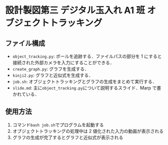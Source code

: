 # 設計製図第三 デジタル玉入れ A1 班 オブジェクトトラッキング

## ファイル構成

- `object_tracking.py`: ボールを追跡する．ファイルパスの部分を 1 にすると接続された外部カメラを入力にすることができる．
- `create_graph.py`: グラフを生成する．
- `kinji2.py`: グラフと近似式を生成する．
- `job.sh`: オブジェクトトラッキングとグラフの生成をまとめて実行する．
- `slide.md`: 主に`object_tracking.py`について説明するスライド．Marp で書かれている．

## 使用方法

1. コマンド`bash job.sh`でプログラムを起動する
2. オブジェクトトラッキングの処理中は 2 値化された入力の動画が表示される
3. グラフの生成が完了するとグラフと近似式が表示される
